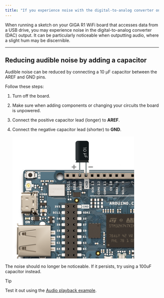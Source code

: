 ```yaml
---
title: "If you experience noise with the digital-to-analog converter on GIGA R1 WiFi"
---
```


When running a sketch on your GIGA R1 WiFi board that accesses data from a USB drive, you may experience noise in the digital-to-analog converter (DAC) output. It can be particularly noticeable when outputting audio, where a slight hum may be discernible.

---

## Reducing audible noise by adding a capacitor

Audible noise can be reduced by connecting a 10 µF capacitor between the AREF and GND pins.

Follow these steps:

1. Turn off the board.
1. Make sure when adding components or changing your circuits the board is unpowered.
1. Connect the positive capacitor lead (longer) to **AREF**.
1. Connect the negative capacitor lead (shorter) to **GND**.

   ![10 µF Capacitor between AREF and GND](img/GIGA-R1-filter-DAC.png)

The noise should no longer be noticeable. If it persists, try using a 100uF capacitor instead.

> [!TIP]
> Test it out using the [Audio playback example](https://docs.arduino.cc/tutorials/giga-r1-wifi/giga-audio/#audio-playback).
